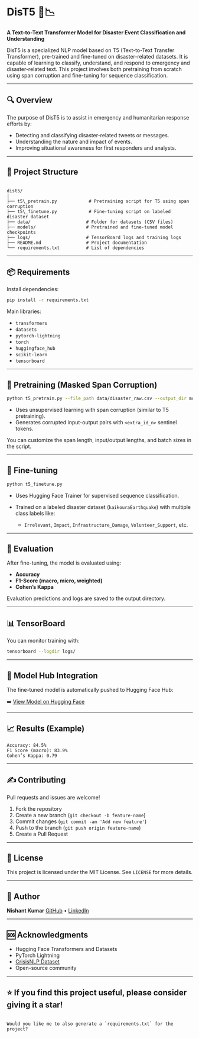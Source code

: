 # DisT5 🚨📉
**A Text-to-Text Transformer Model for Disaster Event Classification and Understanding**

DisT5 is a specialized NLP model based on T5 (Text-to-Text Transfer Transformer), pre-trained and fine-tuned on disaster-related datasets. It is capable of learning to classify, understand, and respond to emergency and disaster-related text. This project involves both pretraining from scratch using span corruption and fine-tuning for sequence classification.

---

## 🔍 Overview

The purpose of DisT5 is to assist in emergency and humanitarian response efforts by:
- Detecting and classifying disaster-related tweets or messages.
- Understanding the nature and impact of events.
- Improving situational awareness for first responders and analysts.

---

## 📁 Project Structure

```

dist5/
│
├── t5\_pretrain.py            # Pretraining script for T5 using span corruption
├── t5\_finetune.py            # Fine-tuning script on labeled disaster dataset
├── data/                     # Folder for datasets (CSV files)
├── models/                   # Pretrained and fine-tuned model checkpoints
├── logs/                     # TensorBoard logs and training logs
├── README.md                 # Project documentation
└── requirements.txt          # List of dependencies

````

---

## 📦 Requirements

Install dependencies:

```bash
pip install -r requirements.txt
````

Main libraries:

* `transformers`
* `datasets`
* `pytorch-lightning`
* `torch`
* `huggingface_hub`
* `scikit-learn`
* `tensorboard`

---

## 🚀 Pretraining (Masked Span Corruption)

```bash
python t5_pretrain.py --file_path data/disaster_raw.csv --output_dir models/pretrained
```

* Uses unsupervised learning with span corruption (similar to T5 pretraining).
* Generates corrupted input-output pairs with `<extra_id_n>` sentinel tokens.

You can customize the span length, input/output lengths, and batch sizes in the script.

---

## 🎯 Fine-tuning

```bash
python t5_finetune.py
```

* Uses Hugging Face Trainer for supervised sequence classification.
* Trained on a labeled disaster dataset (`kaikouraEarthquake`) with multiple class labels like:

  * `Irrelevant`, `Impact`, `Infrastructure_Damage`, `Volunteer_Support`, etc.

---

## 🧪 Evaluation

After fine-tuning, the model is evaluated using:

* **Accuracy**
* **F1-Score (macro, micro, weighted)**
* **Cohen’s Kappa**

Evaluation predictions and logs are saved to the output directory.

---

## 📊 TensorBoard

You can monitor training with:

```bash
tensorboard --logdir logs/
```

---

## 🤗 Model Hub Integration

The fine-tuned model is automatically pushed to Hugging Face Hub:

➡️ [View Model on Hugging Face](https://huggingface.co/rizvi-rahil786/t5-small-kaikouraEarthquake)

---

## 📈 Results (Example)

```text
Accuracy: 84.5%
F1 Score (macro): 83.9%
Cohen’s Kappa: 0.79
```

---

## ✍️ Contributing

Pull requests and issues are welcome!

1. Fork the repository
2. Create a new branch (`git checkout -b feature-name`)
3. Commit changes (`git commit -am 'Add new feature'`)
4. Push to the branch (`git push origin feature-name`)
5. Create a Pull Request

---

## 📄 License

This project is licensed under the MIT License. See `LICENSE` for more details.

---

## 👤 Author

**Nishant Kumar**
[GitHub](https://github.com/Nishant0986) • [LinkedIn](https://linkedin.com/in/nishant-singh-a20296325/)

---

## 🆘 Acknowledgments

* Hugging Face Transformers and Datasets
* PyTorch Lightning
* [CrisisNLP Dataset](http://crisisnlp.qcri.org/)
* Open-source community

---

## ⭐️ If you find this project useful, please consider giving it a star!

```

Would you like me to also generate a `requirements.txt` for the project?
```
